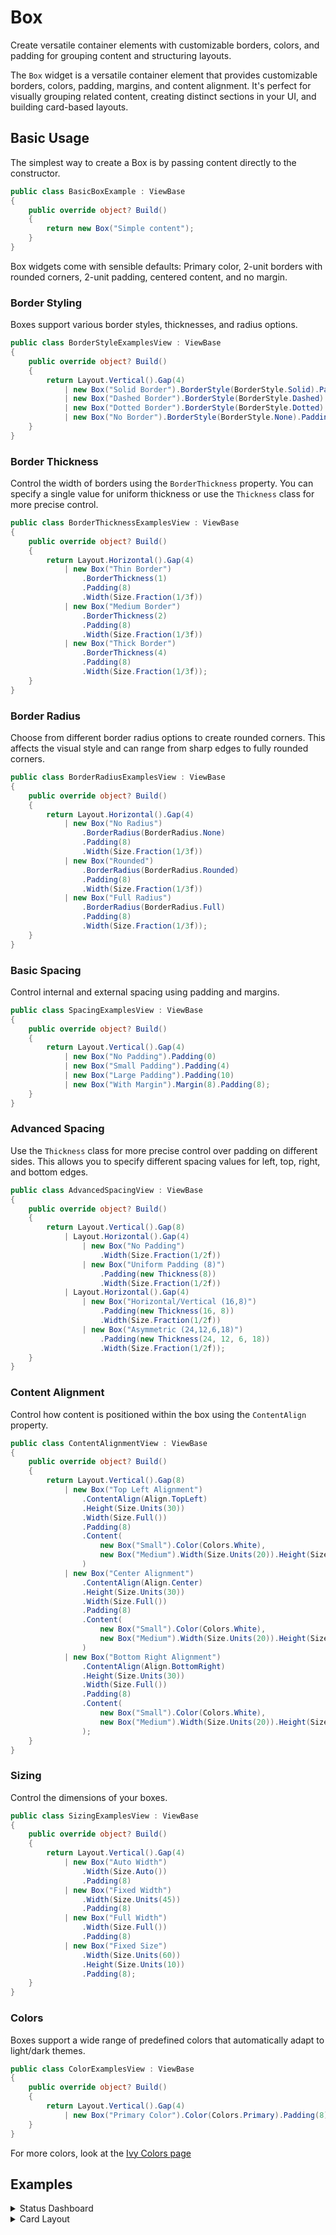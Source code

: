 # Box

<Ingress>
Create versatile container elements with customizable borders, colors, and padding for grouping content and structuring layouts.
</Ingress>

The `Box` widget is a versatile container element that provides customizable borders, colors, padding, margins, and content alignment. It's perfect for visually grouping related content, creating distinct sections in your UI, and building card-based layouts.

## Basic Usage

The simplest way to create a Box is by passing content directly to the constructor.

```csharp demo-tabs
public class BasicBoxExample : ViewBase
{
    public override object? Build()
    {
        return new Box("Simple content");
    }
}
```

<Callout Type="tip">
Box widgets come with sensible defaults: Primary color, 2-unit borders with rounded corners, 2-unit padding, centered content, and no margin.
</Callout>

### Border Styling

Boxes support various border styles, thicknesses, and radius options.

```csharp demo-tabs
public class BorderStyleExamplesView : ViewBase
{
    public override object? Build()
    {
        return Layout.Vertical().Gap(4)
            | new Box("Solid Border").BorderStyle(BorderStyle.Solid).Padding(8)
            | new Box("Dashed Border").BorderStyle(BorderStyle.Dashed).Padding(8)
            | new Box("Dotted Border").BorderStyle(BorderStyle.Dotted).Padding(8)
            | new Box("No Border").BorderStyle(BorderStyle.None).Padding(8);
    }
}
```

### Border Thickness

Control the width of borders using the `BorderThickness` property. You can specify a single value for uniform thickness or use the `Thickness` class for more precise control.

```csharp demo-tabs
public class BorderThicknessExamplesView : ViewBase
{
    public override object? Build()
    {
        return Layout.Horizontal().Gap(4)
            | new Box("Thin Border")
                .BorderThickness(1)
                .Padding(8)
                .Width(Size.Fraction(1/3f))
            | new Box("Medium Border")
                .BorderThickness(2)
                .Padding(8)
                .Width(Size.Fraction(1/3f))
            | new Box("Thick Border")
                .BorderThickness(4)
                .Padding(8)
                .Width(Size.Fraction(1/3f));
    }
}
```

### Border Radius

Choose from different border radius options to create rounded corners. This affects the visual style and can range from sharp edges to fully rounded corners.

```csharp demo-tabs
public class BorderRadiusExamplesView : ViewBase
{
    public override object? Build()
    {
        return Layout.Horizontal().Gap(4)
            | new Box("No Radius")
                .BorderRadius(BorderRadius.None)
                .Padding(8)
                .Width(Size.Fraction(1/3f))
            | new Box("Rounded")
                .BorderRadius(BorderRadius.Rounded)
                .Padding(8)
                .Width(Size.Fraction(1/3f))
            | new Box("Full Radius")
                .BorderRadius(BorderRadius.Full)
                .Padding(8)
                .Width(Size.Fraction(1/3f));
    }
}
```

### Basic Spacing

Control internal and external spacing using padding and margins.

```csharp demo-tabs
public class SpacingExamplesView : ViewBase
{
    public override object? Build()
    {
        return Layout.Vertical().Gap(4)
            | new Box("No Padding").Padding(0)
            | new Box("Small Padding").Padding(4)
            | new Box("Large Padding").Padding(10)
            | new Box("With Margin").Margin(8).Padding(8);
    }
}
```

### Advanced Spacing

Use the `Thickness` class for more precise control over padding on different sides. This allows you to specify different spacing values for left, top, right, and bottom edges.

```csharp demo-tabs
public class AdvancedSpacingView : ViewBase
{
    public override object? Build()
    {
        return Layout.Vertical().Gap(8)
            | Layout.Horizontal().Gap(4)
                | new Box("No Padding")
                    .Width(Size.Fraction(1/2f))
                | new Box("Uniform Padding (8)")
                    .Padding(new Thickness(8))
                    .Width(Size.Fraction(1/2f))
            | Layout.Horizontal().Gap(4)
                | new Box("Horizontal/Vertical (16,8)")
                    .Padding(new Thickness(16, 8))
                    .Width(Size.Fraction(1/2f))
                | new Box("Asymmetric (24,12,6,18)")
                    .Padding(new Thickness(24, 12, 6, 18))
                    .Width(Size.Fraction(1/2f));
    }
}
```

### Content Alignment

Control how content is positioned within the box using the `ContentAlign` property.

```csharp demo-tabs
public class ContentAlignmentView : ViewBase
{
    public override object? Build()
    {
        return Layout.Vertical().Gap(8)
            | new Box("Top Left Alignment")
                .ContentAlign(Align.TopLeft)
                .Height(Size.Units(30))
                .Width(Size.Full())
                .Padding(8)
                .Content(
                    new Box("Small").Color(Colors.White),
                    new Box("Medium").Width(Size.Units(20)).Height(Size.Units(8)).Color(Colors.White)
                )
            | new Box("Center Alignment")
                .ContentAlign(Align.Center)
                .Height(Size.Units(30))
                .Width(Size.Full())
                .Padding(8)
                .Content(
                    new Box("Small").Color(Colors.White),
                    new Box("Medium").Width(Size.Units(20)).Height(Size.Units(8)).Color(Colors.White)
                )
            | new Box("Bottom Right Alignment")
                .ContentAlign(Align.BottomRight)
                .Height(Size.Units(30))
                .Width(Size.Full())
                .Padding(8)
                .Content(
                    new Box("Small").Color(Colors.White),
                    new Box("Medium").Width(Size.Units(20)).Height(Size.Units(8)).Color(Colors.White)
                );
    }
}
```

### Sizing

Control the dimensions of your boxes.

```csharp demo-tabs
public class SizingExamplesView : ViewBase
{
    public override object? Build()
    {
        return Layout.Vertical().Gap(4)
            | new Box("Auto Width")
                .Width(Size.Auto())
                .Padding(8)
            | new Box("Fixed Width")
                .Width(Size.Units(45))
                .Padding(8)
            | new Box("Full Width")
                .Width(Size.Full())
                .Padding(8)
            | new Box("Fixed Size")
                .Width(Size.Units(60))
                .Height(Size.Units(10))
                .Padding(8);
    }
}
```

### Colors

Boxes support a wide range of predefined colors that automatically adapt to light/dark themes.

```csharp demo-tabs
public class ColorExamplesView : ViewBase
{
    public override object? Build()
    {
        return Layout.Vertical().Gap(4)
            | new Box("Primary Color").Color(Colors.Primary).Padding(8);
    }
}
```

For more colors, look at the [Ivy Colors page](../../03_ApiReference/IvyShared/Colors.md)

<WidgetDocs Type="Ivy.Box" ExtensionTypes="Ivy.BoxExtensions" SourceUrl="https://github.com/Ivy-Interactive/Ivy-Framework/blob/main/Ivy/Widgets/Primitives/Box.cs"/>

## Examples

<Details>
<Summary>
Status Dashboard
</Summary>
<Body>
Create a dashboard with status indicators using different colors and styles. This example demonstrates how to use boxes for displaying system status information with appropriate visual cues.

```csharp demo-tabs
public class StatusDashboardView : ViewBase
{
    public override object? Build()
    {
        return Layout.Horizontal().Gap(4)
            | new Box("System Online")
                .Color(Colors.Green)
                .BorderRadius(BorderRadius.Rounded)
                .BorderThickness(2)
                .Padding(8)
                .Width(Size.Fraction(1/3f))
            | new Box("Warning: High CPU Usage")
                .Color(Colors.Yellow)
                .BorderStyle(BorderStyle.Dashed)
                .BorderThickness(2)
                .Padding(8)
                .Width(Size.Fraction(1/3f))
            | new Box("Database Error")
                .Color(Colors.Red)
                .BorderThickness(2)
                .Padding(8)
                .Width(Size.Fraction(1/3f));
    }
}
```

</Body>
</Details>

<Details>
<Summary>
Card Layout
</Summary>
<Body>
Build card-based layouts with consistent styling for displaying structured information. This example shows how to create professional-looking cards with proper spacing, borders, and content organization.

```csharp demo-tabs
public class CardLayoutView : ViewBase
{
    public override object? Build()
    {
        return Layout.Grid().Columns(2).Gap(8)
            | new Box()
                .Color(Colors.White)
                .BorderRadius(BorderRadius.Rounded)
                .BorderThickness(1)
                .Padding(12)
                .Content(
                    Text.Label("User Profile"),
                    Text.P("John Doe"),
                    Text.P("Software Developer")
                )
            | new Box()
                .Color(Colors.White)
                .BorderRadius(BorderRadius.Rounded)
                .BorderThickness(1)
                .Padding(12)
                .Content(
                    Text.Label("Statistics"),
                    Text.P("Projects: 15"),
                    Text.P("Experience: 5 years")
                );
    }
}
```

</Body>
</Details>
